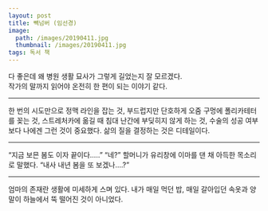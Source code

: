 ```yaml
---
layout: post
title: 빽넘버 (임선경)
image:
  path: /images/20190411.jpg
  thumbnail: /images/20190411.jpg
tags: 독서 책
---
```


다 좋은데 왜 병원 생활 묘사가 그렇게 길었는지 잘 모르겠다.   
작가의 말까지 읽어야 온전히 한 편이 되는 이야기 같다.
<hr/>
한 번의 시도만으로 정맥 라인을 잡는 것, 부드럽지만 단호하게 오줌 구멍에 폴리카테터를 꽂는 것, 스트레처카에 옮길 때 침대 난간에 부딪히지 않게 하는 것, 수술의 성공 여부보다 나에겐 그런 것이 중요했다. 삶의 질을 결정하는 것은 디테일이다.
<hr/>
“지금 보믄 봄도 이자 끝이다…..”   
“네?”   
할머니가 유리창에 이마를 댄 채 아득한 목소리로 말했다.   
“내사 내년 봄을 또 보겠나….?”
<hr/>
엄마의 존재란 생활에 미세하게 스며 있다. 내가 매일 먹던 밥, 매일 갈아입던 속옷과 양말이 하늘에서 뚝 떨어진 것이 아니었다.

